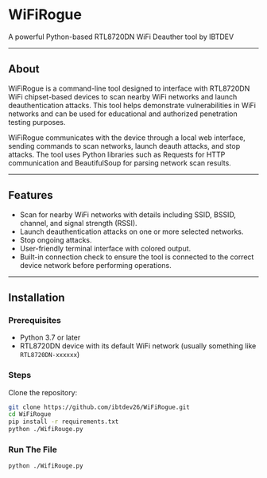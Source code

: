 # WiFiRogue

A powerful Python-based RTL8720DN WiFi Deauther tool by IBTDEV

---

## About

WiFiRogue is a command-line tool designed to interface with RTL8720DN WiFi chipset-based devices to scan nearby WiFi networks and launch deauthentication attacks. This tool helps demonstrate vulnerabilities in WiFi networks and can be used for educational and authorized penetration testing purposes.

WiFiRogue communicates with the device through a local web interface, sending commands to scan networks, launch deauth attacks, and stop attacks. The tool uses Python libraries such as Requests for HTTP communication and BeautifulSoup for parsing network scan results.

---

## Features

- Scan for nearby WiFi networks with details including SSID, BSSID, channel, and signal strength (RSSI).
- Launch deauthentication attacks on one or more selected networks.
- Stop ongoing attacks.
- User-friendly terminal interface with colored output.
- Built-in connection check to ensure the tool is connected to the correct device network before performing operations.

---

## Installation

### Prerequisites

- Python 3.7 or later
- RTL8720DN device with its default WiFi network (usually something like `RTL8720DN-xxxxxx`)

### Steps

Clone the repository:

```bash
git clone https://github.com/ibtdev26/WiFiRogue.git
cd WiFiRogue
pip install -r requirements.txt
python ./WifiRouge.py
```

### Run The File

```bash
python ./WifiRouge.py
```




